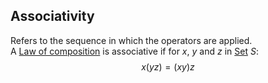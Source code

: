 ## Associativity  
Refers to the sequence in which the operators are applied.  
A [Law of composition](./Law-of-composition.md) is associative if for $x$, $y$ and $z$ in [Set](./Sets/Set.md) $S$:  
$$x(yz)=(xy)z$$